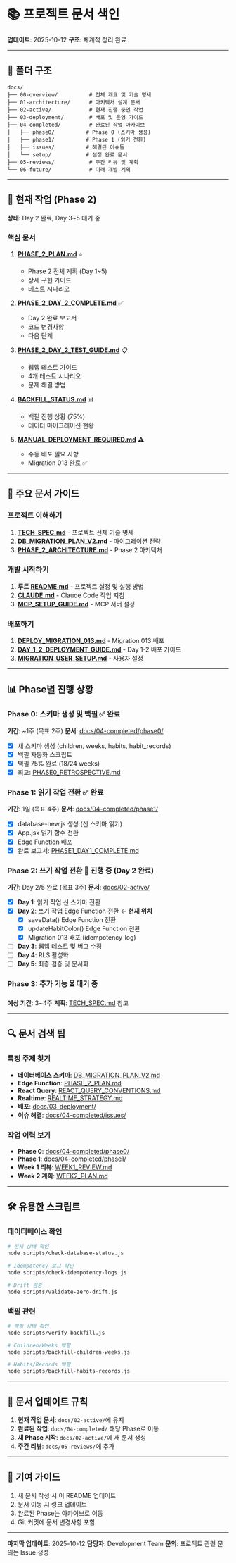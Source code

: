 # 📚 프로젝트 문서 색인

**업데이트**: 2025-10-12
**구조**: 체계적 정리 완료

---

## 📂 폴더 구조

```
docs/
├── 00-overview/          # 전체 개요 및 기술 명세
├── 01-architecture/      # 아키텍처 설계 문서
├── 02-active/            # 현재 진행 중인 작업
├── 03-deployment/        # 배포 및 운영 가이드
├── 04-completed/         # 완료된 작업 아카이브
│   ├── phase0/          # Phase 0 (스키마 생성)
│   ├── phase1/          # Phase 1 (읽기 전환)
│   ├── issues/          # 해결된 이슈들
│   └── setup/           # 설정 완료 문서
├── 05-reviews/           # 주간 리뷰 및 계획
└── 06-future/            # 미래 개발 계획
```

---

## 🎯 현재 작업 (Phase 2)

**상태**: Day 2 완료, Day 3~5 대기 중

### 핵심 문서
1. **[PHASE_2_PLAN.md](02-active/PHASE_2_PLAN.md)** ⭐
   - Phase 2 전체 계획 (Day 1~5)
   - 상세 구현 가이드
   - 테스트 시나리오

2. **[PHASE_2_DAY_2_COMPLETE.md](02-active/PHASE_2_DAY_2_COMPLETE.md)** ✅
   - Day 2 완료 보고서
   - 코드 변경사항
   - 다음 단계

3. **[PHASE_2_DAY_2_TEST_GUIDE.md](02-active/PHASE_2_DAY_2_TEST_GUIDE.md)** 📋
   - 웹앱 테스트 가이드
   - 4개 테스트 시나리오
   - 문제 해결 방법

4. **[BACKFILL_STATUS.md](02-active/BACKFILL_STATUS.md)** 📊
   - 백필 진행 상황 (75%)
   - 데이터 마이그레이션 현황

5. **[MANUAL_DEPLOYMENT_REQUIRED.md](02-active/MANUAL_DEPLOYMENT_REQUIRED.md)** ⚠️
   - 수동 배포 필요 사항
   - Migration 013 완료 ✅

---

## 📖 주요 문서 가이드

### 프로젝트 이해하기
1. **[TECH_SPEC.md](00-overview/TECH_SPEC.md)** - 프로젝트 전체 기술 명세
2. **[DB_MIGRATION_PLAN_V2.md](00-overview/DB_MIGRATION_PLAN_V2.md)** - 마이그레이션 전략
3. **[PHASE_2_ARCHITECTURE.md](01-architecture/PHASE_2_ARCHITECTURE.md)** - Phase 2 아키텍처

### 개발 시작하기
1. **루트 [README.md](../README.md)** - 프로젝트 설정 및 실행 방법
2. **[CLAUDE.md](../CLAUDE.md)** - Claude Code 작업 지침
3. **[MCP_SETUP_GUIDE.md](04-completed/setup/MCP_SETUP_GUIDE.md)** - MCP 서버 설정

### 배포하기
1. **[DEPLOY_MIGRATION_013.md](03-deployment/DEPLOY_MIGRATION_013.md)** - Migration 013 배포
2. **[DAY_1_2_DEPLOYMENT_GUIDE.md](03-deployment/DAY_1_2_DEPLOYMENT_GUIDE.md)** - Day 1-2 배포 가이드
3. **[MIGRATION_USER_SETUP.md](03-deployment/MIGRATION_USER_SETUP.md)** - 사용자 설정

---

## 📊 Phase별 진행 상황

### Phase 0: 스키마 생성 및 백필 ✅ 완료
**기간**: ~1주 (목표 2주)
**문서**: [docs/04-completed/phase0/](04-completed/phase0/)

- [x] 새 스키마 생성 (children, weeks, habits, habit_records)
- [x] 백필 자동화 스크립트
- [x] 백필 75% 완료 (18/24 weeks)
- [x] 회고: [PHASE0_RETROSPECTIVE.md](04-completed/phase0/PHASE0_RETROSPECTIVE.md)

### Phase 1: 읽기 작업 전환 ✅ 완료
**기간**: 1일 (목표 4주)
**문서**: [docs/04-completed/phase1/](04-completed/phase1/)

- [x] database-new.js 생성 (신 스키마 읽기)
- [x] App.jsx 읽기 함수 전환
- [x] Edge Function 배포
- [x] 완료 보고서: [PHASE1_DAY1_COMPLETE.md](04-completed/phase1/PHASE1_DAY1_COMPLETE.md)

### Phase 2: 쓰기 작업 전환 🔄 진행 중 (Day 2 완료)
**기간**: Day 2/5 완료 (목표 3주)
**문서**: [docs/02-active/](02-active/)

- [x] **Day 1**: 읽기 작업 신 스키마 전환
- [x] **Day 2**: 쓰기 작업 Edge Function 전환 ← **현재 위치**
  - [x] saveData() Edge Function 전환
  - [x] updateHabitColor() Edge Function 전환
  - [x] Migration 013 배포 (idempotency_log)
- [ ] **Day 3**: 웹앱 테스트 및 버그 수정
- [ ] **Day 4**: RLS 활성화
- [ ] **Day 5**: 최종 검증 및 문서화

### Phase 3: 추가 기능 ⏳ 대기 중
**예상 기간**: 3~4주
**계획**: [TECH_SPEC.md](00-overview/TECH_SPEC.md) 참고

---

## 🔍 문서 검색 팁

### 특정 주제 찾기
- **데이터베이스 스키마**: [DB_MIGRATION_PLAN_V2.md](00-overview/DB_MIGRATION_PLAN_V2.md)
- **Edge Function**: [PHASE_2_PLAN.md](02-active/PHASE_2_PLAN.md)
- **React Query**: [REACT_QUERY_CONVENTIONS.md](01-architecture/REACT_QUERY_CONVENTIONS.md)
- **Realtime**: [REALTIME_STRATEGY.md](01-architecture/REALTIME_STRATEGY.md)
- **배포**: [docs/03-deployment/](03-deployment/)
- **이슈 해결**: [docs/04-completed/issues/](04-completed/issues/)

### 작업 이력 보기
- **Phase 0**: [docs/04-completed/phase0/](04-completed/phase0/)
- **Phase 1**: [docs/04-completed/phase1/](04-completed/phase1/)
- **Week 1 리뷰**: [WEEK1_REVIEW.md](05-reviews/WEEK1_REVIEW.md)
- **Week 2 계획**: [WEEK2_PLAN.md](05-reviews/WEEK2_PLAN.md)

---

## 🛠️ 유용한 스크립트

### 데이터베이스 확인
```bash
# 전체 상태 확인
node scripts/check-database-status.js

# Idempotency 로그 확인
node scripts/check-idempotency-logs.js

# Drift 검증
node scripts/validate-zero-drift.js
```

### 백필 관련
```bash
# 백필 상태 확인
node scripts/verify-backfill.js

# Children/Weeks 백필
node scripts/backfill-children-weeks.js

# Habits/Records 백필
node scripts/backfill-habits-records.js
```

---

## 📝 문서 업데이트 규칙

1. **현재 작업 문서**: `docs/02-active/`에 유지
2. **완료된 작업**: `docs/04-completed/` 해당 Phase로 이동
3. **새 Phase 시작**: `docs/02-active/`에 새 문서 생성
4. **주간 리뷰**: `docs/05-reviews/`에 추가

---

## 🤝 기여 가이드

1. 새 문서 작성 시 이 README 업데이트
2. 문서 이동 시 링크 업데이트
3. 완료된 Phase는 아카이브로 이동
4. Git 커밋에 문서 변경사항 포함

---

**마지막 업데이트**: 2025-10-12
**담당자**: Development Team
**문의**: 프로젝트 관련 문의는 Issue 생성
